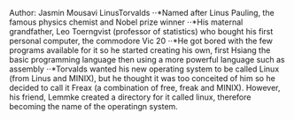 Author: Jasmin Mousavi 
LinusTorvalds
⋅⋅*Named after Linus Pauling, the famous physics chemist and Nobel prize winner 
⋅⋅*His maternal grandfather, Leo Toerngvist (professor of statistics) who bought his first personal computer, the commodore Vic 20
⋅⋅*He got bored with the few programs available for it so he started creating his own, first Hsiang the basic programming language then using a more powerful language such as assembly
⋅⋅*Torvalds wanted his new operating system to be called Linux (from Linus and MINIX), but he thought it was too conceited of him so he decided to call it Freax (a combination of free, freak and MINIX). However, his friend, Lemmke created a directory for it called linux, therefore becoming the name of the operatingn system.
